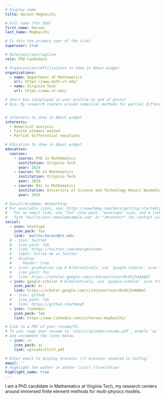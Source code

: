 ```yaml
---
# Display name
title: Haroun Meghaichi

# Full name (for SEO)
first_name: Haroun  
last_name: Meghaichi

# Is this the primary user of the site?
superuser: true

# Role/position/tagline
role: PhD Candidate

# Organizations/Affiliations to show in About widget
organizations:
  - name: Department of Mathematics
    url: https://www.math.vt.edu/
  - name: Virginia Tech
    url: https://www.vt.edu/

# Short bio (displayed in user profile at end of posts)
# bio: My research centers around numerical methods for partial differential equations that model phyical phenomena in heterogeneous media. 


# Interests to show in About widget
interests:
  - Numerical analysis 
  - Finite element method
  - Partial differential equations

# Education to show in About widget
education:
  courses:
    - course: PhD in Mathematics 
      institution: Virginia Tech
      year: 2024
    - course: MS in Mathematics
      institution: Virginia Tech
      year: 2019
    - course: BSc in Mathematics
      institution: Unviersity of Science and Technology Houari Boumediene
      year: 2016

# Social/Academic Networking
# For available icons, see: https://wowchemy.com/docs/getting-started/page-builder/#icons
#   For an email link, use "fas" icon pack, "envelope" icon, and a link in the
#   form "mailto:your-email@example.com" or "/#contact" for contact widget.
social:
  - icon: envelope
    icon_pack: fas
    link: 'mailto:haroun@vt.edu'
  # - icon: twitter
  #   icon_pack: fab
  #   link: https://twitter.com/GeorgeCushen
  #   label: Follow me on Twitter
  #   display:
  #     header: true
  # - icon: graduation-cap # Alternatively, use `google-scholar` icon from `ai` icon pack
  #   icon_pack: fas
  #   link: https://scholar.google.com/citations?user=Rc8Xjh4AAAAJ
  - icon: google-scholar # Alternatively, use `google-scholar` icon from `ai` icon pack
    icon_pack: ai
    link: https://scholar.google.com/citations?user=Rc8Xjh4AAAAJ
  # - icon: github
  #   icon_pack: fab
  #   link: https://github.com/hmegh
  - icon: linkedin
    icon_pack: fab
    link: https://www.linkedin.com/in/haroun-meghaichi/

# Link to a PDF of your resume/CV.
# To use: copy your resume to `static/uploads/resume.pdf`, enable `ai` icons in `params.yaml`,
# and uncomment the lines below.
  - icon: cv
    icon_pack: ai
    link: uploads/CV/CV.pdf

# Enter email to display Gravatar (if Gravatar enabled in Config)
email: ''
# Highlight the author in author lists? (true/false)
highlight_name: true
---
```


I am a PhD candidate in Mathematics at Virginia Tech, my research centers around immersed finite element methods for multi-physics models. 

<!-- {{< icon name="download" pack="fas" >}} Download my {{< staticref "uploads/demo_resume.pdf" "newtab" >}}resumé{{< /staticref >}}. -->
